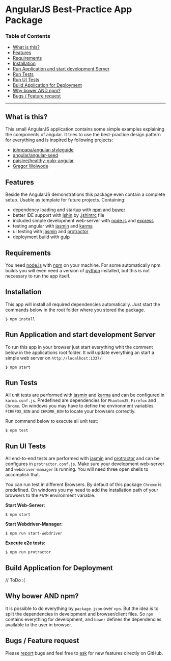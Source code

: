 # AngularJS Best-Practice App Package

### Table of Contents
* [What is this?](#what-is-this)
* [Features](#features)
* [Requirements](#requirements)
* [Installation](#installation)
* [Run Application and start development Server](#run-application-and-start-development-server)
* [Run Tests](#run-tests)
* [Run UI Tests](#run-ui-tests)
* [Build Application for Deployment](#build-application-for-deployment)
* [Why bower AND npm?](#why-bower-and-npm)
* [Bugs / Feature request](#bugs--feature-request)

---

## What is this?
This small AngularJS application contains some simple examples explaining the components of angular.
It tries to use the best-practice design pattern for everything and is inspired by following projects:
- [johnpapa/angular-styleguide](https://github.com/johnpapa/angular-styleguide)
- [angular/angular-seed](https://github.com/angular/angular-seed)
- [paislee/healthy-gulp-angular](https://github.com/paislee/healthy-gulp-angular)
- [Gregor Woiwode](https://github.com/GregOnNet)

## Features
Beside the AngularJS demonstrations this package even contain a complete setup.
Usable as template for future projects.
Containing:
- dependency loading and startup with [npm](http://npmjs.com) and [bower](http://bower.io)
- better IDE support with [jshin](http://jshint.com) by [.jshintrc](https://github.com/jshint/jshint/blob/master/examples/.jshintrc) file
- included simple development web-server with [node.js](http://nodejs.org) and [express](http://expressjs.com)
- testing angular with [jasmin](https://jasmine.github.io) and [karma](https://karma-runner.github.io)
- ui testing with [jasmin](https://jasmine.github.io) and [protractor](https://angular.github.io/protractor)
- deployment build with [gulp](http://gulpjs.com)

## Requirements
You need [node.js](http://nodejs.org) with [npm](http://npmjs.com) on your machine.
For some automatically npm builds you will even need a version of [python](http://www.python.org) installed, but this is not necessary to run the app itself.

## Installation
This app will install all required dependencies automatically. 
Just start the commands below in the root folder where you stored the package.
```SH
$ npm install
```

## Run Application and start development Server
To run this app in your browser just start everything whit the comment below in the applications root folder.
It will update everything an start a simple web server on ``http://localhost:1337/``
```SH
$ npm start
```

## Run Tests
All unit tests are performed with [jasmin](https://jasmine.github.io) and [karma](https://karma-runner.github.io) and can be configured in `karma.conf.js`.
Predefined are dependencies for `PhantomJS`, `Firefox` and `Chrome`.
On windows you may have to define the environment variables `FIREFOX_BIN` and `CHROME_BIN` to locate your browsers correctly.

Run command below to execute all unit test:
```SH
$ npm test
```

## Run UI Tests
All end-to-end tests are performed with [jasmin](https://jasmine.github.io) and [protractor](https://angular.github.io/protractor) and can be configures in `protractor.conf.js`.
Make sure your development web-server and `webdriver-manager` is running.
You will need three open shells to accomplish that. 

You can run test in different Browsers.
By default of this package `Chrome` is predefined.
On windows you my need to add the installation path of your browsers to the `PATH` environment variable.

**Start Web-Server:**
```SH
$ npm start
```
**Start Webdriver-Manager:**
```SH
$ npm run start-webdriver
```
**Execute e2e tests:**
```SH
$ npm run protractor
```

## Build Application for Deployment
// ToDo :(

## Why bower AND npm?
It is possible to do everything by `package.json` over `npn`.
But the idea is to split the dependencies in development and browser/client files.
So `npm` contains everything for development, and `bower` defines the dependencies available to the user in browser.

## Bugs / Feature request
Please [report](http://github.com/eisbehr-/angular-best-practice/issues) bugs and feel free to [ask](http://github.com/eisbehr-/angular-best-practice/issues) for new features directly on GitHub.
